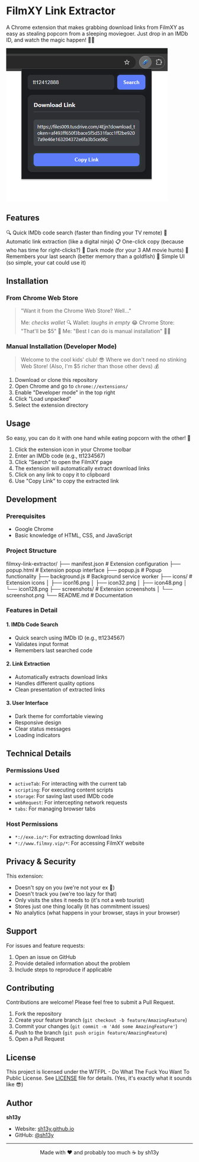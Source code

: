 # FilmXY Link Extractor

A Chrome extension that makes grabbing download links from FilmXY as easy as stealing popcorn from a sleeping moviegoer. 
Just drop in an IMDb ID, and watch the magic happen! 🍿✨

![Extension Screenshot](screenshots/screenshot.png)

## Features

🔍 Quick IMDb code search (faster than finding your TV remote)
🔗 Automatic link extraction (like a digital ninja)
📋 One-click copy (because who has time for right-clicks?)
🌙 Dark mode (for your 3 AM movie hunts)
💾 Remembers your last search (better memory than a goldfish)
🎯 Simple UI (so simple, your cat could use it)

## Installation

### From Chrome Web Store
> "Want it from the Chrome Web Store? Well..." 
> 
> Me: *checks wallet* 🔍
> Wallet: *laughs in empty* 😂
> Chrome Store: "That'll be $5" 🤑
> Me: "Best I can do is manual installation" 💁‍♂️

### Manual Installation (Developer Mode)
> Welcome to the cool kids' club! 😎
> Where we don't need no stinking Web Store! 
> (Also, I'm $5 richer than those other devs) 💰

1. Download or clone this repository
2. Open Chrome and go to `chrome://extensions/`
3. Enable "Developer mode" in the top right
4. Click "Load unpacked"
5. Select the extension directory

## Usage

So easy, you can do it with one hand while eating popcorn with the other! 🍿

1. Click the extension icon in your Chrome toolbar
2. Enter an IMDb code (e.g., tt1234567)
3. Click "Search" to open the FilmXY page
4. The extension will automatically extract download links
5. Click on any link to copy it to clipboard
6. Use "Copy Link" to copy the extracted link

## Development

### Prerequisites
- Google Chrome
- Basic knowledge of HTML, CSS, and JavaScript

### Project Structure 

filmxy-link-extractor/
├── manifest.json # Extension configuration
├── popup.html # Extension popup interface
├── popup.js # Popup functionality
├── background.js # Background service worker
├── icons/ # Extension icons
│   ├── icon16.png
│   ├── icon32.png
│   ├── icon48.png
│   └── icon128.png
├── screenshots/ # Extension screenshots
│   └── screenshot.png
└── README.md # Documentation


### Features in Detail

#### 1. IMDb Code Search
- Quick search using IMDb ID (e.g., tt1234567)
- Validates input format
- Remembers last searched code

#### 2. Link Extraction
- Automatically extracts download links
- Handles different quality options
- Clean presentation of extracted links

#### 3. User Interface
- Dark theme for comfortable viewing
- Responsive design
- Clear status messages
- Loading indicators

## Technical Details

### Permissions Used
- `activeTab`: For interacting with the current tab
- `scripting`: For executing content scripts
- `storage`: For saving last used IMDb code
- `webRequest`: For intercepting network requests
- `tabs`: For managing browser tabs

### Host Permissions
- `*://exe.io/*`: For extracting download links
- `*://www.filmxy.vip/*`: For accessing FilmXY website

## Privacy & Security

This extension:
- Doesn't spy on you (we're not your ex 👀)
- Doesn't track you (we're too lazy for that)
- Only visits the sites it needs to (it's not a web tourist)
- Stores just one thing locally (it has commitment issues)
- No analytics (what happens in your browser, stays in your browser)

## Support

For issues and feature requests:
1. Open an issue on GitHub
2. Provide detailed information about the problem
3. Include steps to reproduce if applicable

## Contributing

Contributions are welcome! Please feel free to submit a Pull Request.

1. Fork the repository
2. Create your feature branch (`git checkout -b feature/AmazingFeature`)
3. Commit your changes (`git commit -m 'Add some AmazingFeature'`)
4. Push to the branch (`git push origin feature/AmazingFeature`)
5. Open a Pull Request

## License

This project is licensed under the WTFPL - Do What The Fuck You Want To Public License.
See [LICENSE](LICENSE) file for details. (Yes, it's exactly what it sounds like 😎)

## Author

**sh13y**
- Website: [sh13y.github.io](https://sh13y.github.io)
- GitHub: [@sh13y](https://github.com/sh13y)

---

<p align="center">Made with ❤️ and probably too much ☕ by sh13y</p>
